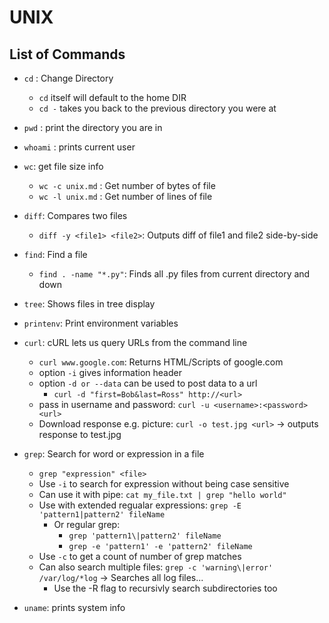 # UNIX

## List of Commands

- `cd` : Change Directory
  - `cd` itself will default to the home DIR
  - `cd -` takes you back to the previous directory you were at

- `pwd` : print the directory you are in

- `whoami` : prints current user

- `wc`: get file size info
  - `wc -c unix.md` : Get number of bytes of file
  - `wc -l unix.md` : Get number of lines of file

- `diff`: Compares two files
  - `diff -y <file1> <file2>`: Outputs diff of file1 and file2 side-by-side

- `find`: Find a file
  - `find . -name "*.py"`: Finds all .py files from current directory and down

- `tree`: Shows files in tree display

- `printenv`: Print environment variables

- `curl`: cURL lets us query URLs from the command line
  - `curl www.google.com`: Returns HTML/Scripts of google.com
  - option `-i` gives information header
  - option `-d or --data` can be used to post data to a url
    - `curl -d "first=Bob&last=Ross" http://<url>`
  - pass in username and password: `curl -u <username>:<password> <url>`
  - Download response e.g. picture: `curl -o test.jpg <url>` -> outputs response to test.jpg

- `grep`: Search for word or expression in a file
  - `grep "expression" <file>`
  - Use `-i` to search for expression without being case sensitive
  - Can use it with pipe: `cat my_file.txt | grep "hello world"`
  - Use with extended regualar expressions: `grep -E 'pattern1|pattern2' fileName`
    - Or regular grep:
      - `grep 'pattern1\|pattern2' fileName`
      - `grep -e 'pattern1' -e 'pattern2' fileName`
  - Use `-c` to get a count of number of grep matches
  - Can also search multiple files: `grep -c 'warning\|error' /var/log/*log` -> Searches all log files...
    - Use the -R flag to recursivly search subdirectories too

- `uname`: prints system info
